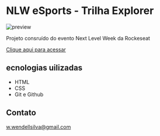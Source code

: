 # NLW eSports - Trilha Explorer

![preview](./.github/preview)

Projeto consruído do evento Next Level Week da Rockeseat

[Clique aqui para acessar](https://wendell-silva.github.io/nlw=esports-explorer)

## ecnologias uilizadas

- HTML
- CSS
- Git e Github

## Contato

w.wendellsilva@gmail.com

